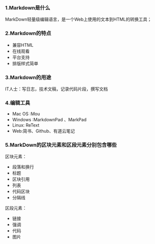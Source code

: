 ### 1.Markdown是什么
MarkDown轻量级编辑语言，是一个Web上使用的文本到HTML的转换工具；
### 2.Markdown的特点
- 兼容HTML  
- 在线观看  
- 平台支持  
- 排版样式简单
### 3.Markdown的用途
IT人士：写日志，技术文稿，记录代码片段，撰写文档
### 4.编辑工具
- Mac OS :Mou
- Windows :MarkdownPad 、MarkPad
- Linux: ReText
- Web:简书、Github、有道云笔记
### 5.MarkDown的区块元素和区段元素分别包含哪些  
区块元素：
- 段落和换行
- 标题
- 区块引用
- 列表
- 代码区块
- 分隔线

区段元素：
- 链接
- 强调
- 代码
- 图片

